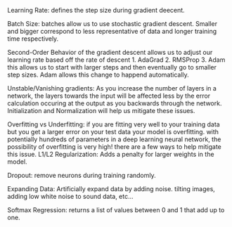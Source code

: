 Learning Rate: defines the step size during gradient deecent.

Batch Size: batches allow us to use stochastic gradient descent. Smaller and bigger correspond to less representative of data and longer training time respectively.

Second-Order Behavior of the gradient descent allows us to adjust our learning rate based off the rate of descent 
    1. AdaGrad
    2. RMSProp
    3. Adam
    this allows us to start with larger steps and then eventually go to smaller step sizes. Adam allows this change to happend         automatically.
    
Unstable/Vanishing gradients: As you increase the number of layers in a network, the layers towards the input will be affected less by the error calculation occuring at the output as you backwards through the network. Initialization and Normalization will help us mitigate these issues.

Overfitting vs Underfitting: if you are fitting very well to your training data but you get a larger error on your test data your model is overfitting. with potentially hundreds of parameters in a deep learning neural network, the possibility of overfitting is very high! there are a few ways to help mitigate this issue. L1/L2 Regularization: Adds a penalty for larger weights in the model.

Dropout: remove neurons during training randomly.

Expanding Data: Artificially expand data by adding noise. tilting images, adding low white noise to sound data, etc...


Softmax Regression: returns a list of values between 0 and 1 that add up to one.
